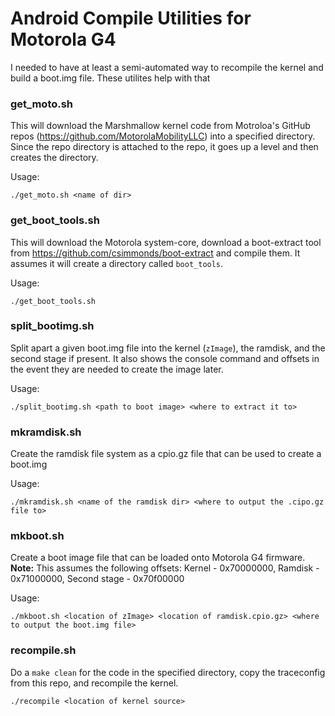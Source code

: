 # Android Compile Utilities for Motorola G4

I needed to have at least a semi-automated way to recompile the kernel and build a boot.img file. These utilites help with that 

### get_moto.sh 

This will download the Marshmallow kernel code from Motroloa's GitHub repos (<https://github.com/MotorolaMobilityLLC>) into a specified directory. Since the repo directory is attached to the repo, it goes up a level and then creates the directory. 

Usage: 

    ./get_moto.sh <name of dir>

### get_boot_tools.sh

This will download the Motorola system-core, download a boot-extract tool from <https://github.com/csimmonds/boot-extract> and compile them. It assumes it will create a directory called `boot_tools`.

Usage: 

    ./get_boot_tools.sh

### split_bootimg.sh

Split apart a given boot.img file into the kernel (`zImage`), the ramdisk, and the second stage if present. It also shows the console command and offsets in the event they are needed to create the image later. 

Usage: 

    ./split_bootimg.sh <path to boot image> <where to extract it to>

###  mkramdisk.sh

Create the ramdisk file system as a cpio.gz file that can be used to create a boot.img

Usage: 

    ./mkramdisk.sh <name of the ramdisk dir> <where to output the .cipo.gz file to>

### mkboot.sh 

Create a boot image file that can be loaded onto Motorola G4 firmware. **Note:** This assumes the following offsets: Kernel - 0x70000000, Ramdisk - 0x71000000, Second stage - 0x70f00000

Usage: 

    ./mkboot.sh <location of zImage> <location of ramdisk.cpio.gz> <where to output the boot.img file>

### recompile.sh

Do a `make clean` for the code in the specified directory, copy the traceconfig from this repo, and recompile the kernel. 

    ./recompile <location of kernel source>
